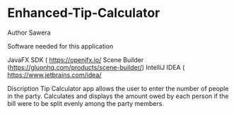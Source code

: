 # Enhanced-Tip-Calculator
Author Sawera

Software needed for this application

JavaFX SDK ( https://openjfx.io/ Scene Builder (https://gluonhq.com/products/scene-builder/) IntelliJ IDEA ( https://www.jetbrains.com/idea/

Discription
Tip Calculator app allows the user to enter the number of people in the party. Calculates and displays the amount owed by each person if the bill were to be split evenly among the party members.
